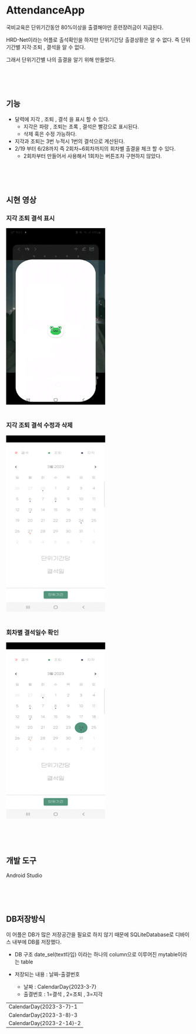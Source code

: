 # AttendanceApp

국비교육은 단위기간동안 80%이상을 출결해야만 훈련장려금이 지급된다. 

HRD-Net이라는 어플로 출석확인을 하지만 단위기간당 출결상황은 알 수 없다. 즉 단위기간별 지각·조퇴 , 결석을 알 수 없다.

그래서 단위기간별 나의 출결을 알기 위해 만들었다.

<br><br><br>

## 기능
- 달력에 지각 , 조퇴 , 결석 을 표시 할 수 있다.
  - 지각은 파랑 , 조퇴는 초록 , 결석은 빨강으로 표시된다.
  - 삭제 혹은 수정 가능하다.
- 지각과 조퇴는 3번 누적시 1번의 결석으로 계산된다. 
- 2/19 부터 6/28까지 즉 2회차~6회차까지의 회차별 출결을 체크 할 수 있다.
  - 2회차부터 만들어서 사용해서 1회차는 버튼조차 구현하지 않았다.

<br><br><br>
  
## 시현 영상
### 지각 조퇴 결석 표시
<img src="./vid/1_AdobeExpress.gif" width="270px" height="480px" alt="1"></img><br/>
<br>

### 지각 조퇴 결석 수정과 삭제
<img src="./vid/2_AdobeExpress.gif" width="270px" height="480px" alt="2"></img><br/>
<br>

### 회차별 결석일수 확인
<img src="./vid/3_AdobeExpress.gif" width="270px" height="480px" alt="3"></img><br/>


<br><br><br>

## 개발 도구 
Android Studio

<br><br><br>

## DB저장방식
이 어플은 DB가 많은 저장공간을 필요로 하지 않기 때문에 SQLiteDatabase로 디바이스 내부에 DB를 저장했다. 

- DB 구조
date_sel(text타입) 이라는 하나의 column으로 이루어진 mytable이라는 table 

- 저장되는 내용 : 날짜-출결번호
  - 날짜 : CalendarDay{2023-3-7} 
  - 출결번호 : 1=결석 , 2=조퇴 , 3=지각

<table>
  <tr>
    <td>CalendarDay{2023-3-7}-1</td>
  </tr>
   <tr>
    <td>CalendarDay{2023-3-8}-3</td>
  </tr>
  <tr>
    <td>CalendarDay{2023-2-14}-2</td>
  </tr>
</table>
